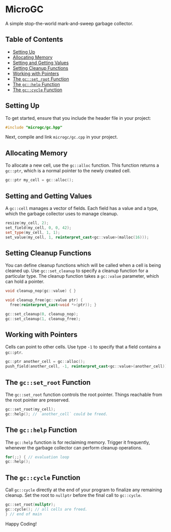 # MicroGC

A simple stop-the-world mark-and-sweep garbage collector.


## Table of Contents

- [Setting Up](#setting-up)
- [Allocating Memory](#allocating-memory)
- [Setting and Getting Values](#setting-and-getting-values)
- [Setting Cleanup Functions](#setting-cleanup-functions)
- [Working with Pointers](#working-with-pointers)
- [The `gc::set_root` Function](#the-gcset_root-function)
- [The `gc::help` Function](#the-gchelp-function)
- [The `gc::cycle` Function](#the-gccycle-function)

## Setting Up

To get started, ensure that you include the header file in your project:

```cpp
#include "microgc/gc.hpp"
```

Next, compile and link `microgc/gc.cpp` in your project.

## Allocating Memory

To allocate a new cell, use the `gc::alloc` function. This function returns a `gc::ptr`, which is a normal pointer to the newly created cell.

```cpp
gc::ptr my_cell = gc::alloc();
```

## Setting and Getting Values

A `gc::cell` manages a vector of fields.
Each field has a value and a type, which the garbage collector uses to manage cleanup.

```cpp
resize(my_cell, 2);
set_field(my_cell, 0, 0, 42);
set_type(my_cell, 1, 1);
set_value(my_cell, 1, reinterpret_cast<gc::value>(malloc(16)));
```

## Setting Cleanup Functions

You can define cleanup functions which will be called when a cell is being cleaned up. Use `gc::set_cleanup` to specify a cleanup function for a particular type. The cleanup function takes a `gc::value` parameter, which can hold a pointer.

```cpp
void cleanup_nop(gc::value) { }

void cleanup_free(gc::value ptr) {
  free(reinterpret_cast<void *>(ptr)); }

gc::set_cleanup(0, cleanup_nop);
gc::set_cleanup(1, cleanup_free);
```

## Working with Pointers

Cells can point to other cells.
Use type `-1` to specify that a field contains a `gc::ptr`.

```cpp
gc::ptr another_cell = gc::alloc();
push_field(another_cell, -1, reinterpret_cast<gc::value>(another_cell));
```

## The `gc::set_root` Function

The `gc::set_root` function controls the root pointer.
Things reachable from the root pointer are preserved.

```cpp
gc::set_root(my_cell);
gc::help(); // `another_cell` could be freed.
```

## The `gc::help` Function

The `gc::help` function is for reclaiming memory.
Trigger it frequently, whenever the garbage collector can perform cleanup operations.

```cpp
for(;;) { // evaluation loop
gc::help();
```

## The `gc::cycle` Function

Call `gc::cycle` directly at the end of your program to finalize any remaining cleanup.
Set the root to `nullptr` before the final call to `gc::cycle`.

```cpp
gc::set_root(nullptr);
gc::cycle(); // all cells are freed.
} // end of main
```

Happy Coding!
